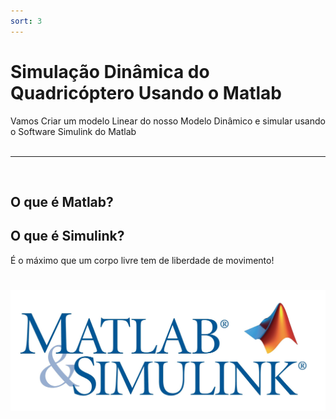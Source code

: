 ```yaml
---
sort: 3
---
```


# Simulação Dinâmica do Quadricóptero Usando o Matlab

<p>
Vamos Criar um modelo Linear do nosso Modelo Dinâmico e simular usando o Software Simulink do Matlab<br><br>
</p>

---
<br>

## O que é Matlab?

## O que é Simulink?

É o máximo que um corpo livre tem de liberdade de movimento!

<h1 align="center">
  <img src="../assets/images/simulacao_matlab/simulink_banner.jpg"/>
</h1>